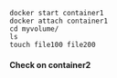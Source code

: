 ```
docker start container1
docker attach container1
cd myvolume/
ls
touch file100 file200
```
#### Check on container2

